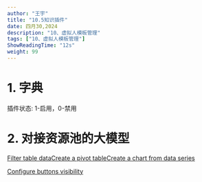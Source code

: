 ```yaml
---
author: "王宇"
title: "10.5知识插件"
date: 四月30,2024
description: "10、虚拟人模板管理"
tags: ["10、虚拟人模板管理"]
ShowReadingTime: "12s"
weight: 99
---
```

1\. 字典
======

插件状态: 1-启用，0-禁用

2\. 对接资源池的大模型
=============

  

  

[Filter table data](#)[Create a pivot table](#)[Create a chart from data series](#)

[Configure buttons visibility](/users/tfac-settings.action)